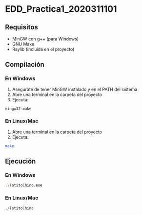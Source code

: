 # EDD_Practica1_2020311101

## Requisitos

- MinGW con g++ (para Windows)
- GNU Make
- Raylib (incluida en el proyecto)

## Compilación

### En Windows

1. Asegúrate de tener MinGW instalado y en el PATH del sistema
2. Abre una terminal en la carpeta del proyecto
3. Ejecuta:
```bash
mingw32-make
```

### En Linux/Mac

1. Abre una terminal en la carpeta del proyecto
2. Ejecuta:
```bash
make
```

## Ejecución

### En Windows
```bash
.\TotitoChino.exe
```

### En Linux/Mac
```bash
./TotitoChino
```
